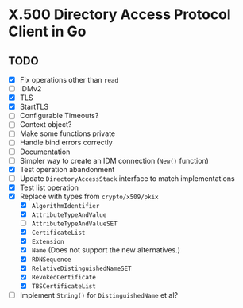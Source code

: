 # X.500 Directory Access Protocol Client in Go


## TODO

- [x] Fix operations other than `read`
- [ ] IDMv2
- [x] TLS
- [x] StartTLS
- [ ] Configurable Timeouts?
- [ ] Context object?
- [ ] Make some functions private
- [ ] Handle bind errors correctly
- [ ] Documentation
- [ ] Simpler way to create an IDM connection (`New()` function)
- [x] Test operation abandonment
- [ ] Update `DirectoryAccessStack` interface to match implementations
- [x] Test list operation
- [x] Replace with types from `crypto/x509/pkix`
  - [x] `AlgorithmIdentifier`
  - [x] `AttributeTypeAndValue`
  - [ ] `AttributeTypeAndValueSET`
  - [x] `CertificateList`
  - [x] `Extension`
  - [x] ~~`Name`~~ (Does not support the new alternatives.)
  - [x] `RDNSequence`
  - [x] `RelativeDistinguishedNameSET`
  - [x] `RevokedCertificate`
  - [x] `TBSCertificateList`
- [ ] Implement `String()` for `DistinguishedName` et al?
